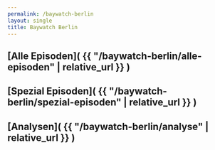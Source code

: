 ```yaml
---
permalink: /baywatch-berlin
layout: single
title: Baywatch Berlin
---
```



## [Alle Episoden]( {{ "/baywatch-berlin/alle-episoden" | relative_url  }} )
## [Spezial Episoden]( {{ "/baywatch-berlin/spezial-episoden" | relative_url  }} )
## [Analysen]( {{ "/baywatch-berlin/analyse" | relative_url  }} )